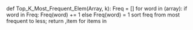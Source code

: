 def Top_K_Most_Frequent_Elem(Array, k):
    Freq = []
    for word in (array):
        if word in Freq:
            Freq(word) += 1
        else
            Freq(word) = 1
    sort freq from most frequent to less;
    return ,item for items in 
